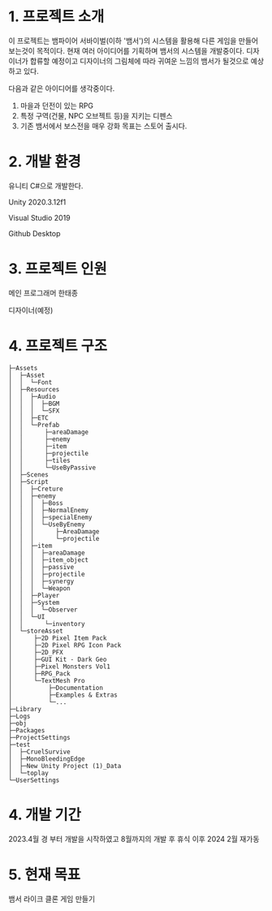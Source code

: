 # 1. 프로젝트 소개
이 프로젝트는 뱀파이어 서바이벌(이하 '뱀서')의 시스템을 활용해 다른 게임을 만들어보는것이 목적이다.
현재 여러 아이디어를 기획하며 뱀서의 시스템을 개발중이다.
디자이너가 합류할 예정이고 디자이너의 그림체에 따라 귀여운 느낌의 뱀서가 될것으로 예상하고 있다.

다음과 같은 아이디어를 생각중이다.
1. 마을과 던전이 있는 RPG
2. 특정 구역(건물, NPC 오브젝트 등)을 지키는 디펜스
3. 기존 뱀서에서 보스전을 매우 강화
목표는 스토어 출시다.
# 2. 개발 환경
유니티 C#으로 개발한다.

Unity 2020.3.12f1

Visual Studio 2019

Github Desktop
# 3. 프로젝트 인원
메인 프로그래머 한태종

디자이너(예정)

# 4. 프로젝트 구조
```
├─Assets
│  ├─Asset
│  │  └─Font
│  ├─Resources
│  │  ├─Audio
│  │  │  ├─BGM
│  │  │  └─SFX
│  │  ├─ETC
│  │  └─Prefab
│  │      ├─areaDamage
│  │      ├─enemy
│  │      ├─item
│  │      ├─projectile
│  │      ├─tiles
│  │      └─UseByPassive
│  ├─Scenes
│  ├─Script
│  │  ├─Creture
│  │  ├─enemy
│  │  │  ├─Boss
│  │  │  ├─NormalEnemy
│  │  │  ├─specialEnemy
│  │  │  └─UseByEnemy
│  │  │      ├─AreaDamage
│  │  │      └─projectile
│  │  ├─item
│  │  │  ├─areaDamage
│  │  │  ├─item_object
│  │  │  ├─passive
│  │  │  ├─projectile
│  │  │  ├─synergy
│  │  │  └─Weapon
│  │  ├─Player
│  │  ├─System
│  │  │  └─Observer
│  │  └─UI
│  │      └─inventory
│  └─storeAsset
│      ├─2D Pixel Item Pack
│      ├─2D Pixel RPG Icon Pack
│      ├─2D_PFX
│      ├─GUI Kit - Dark Geo
│      ├─Pixel Monsters Vol1
│      ├─RPG_Pack
│      └─TextMesh Pro
│          ├─Documentation
│          ├─Examples & Extras
│          └─...
├─Library
├─Logs
├─obj
├─Packages
├─ProjectSettings
├─test
│  ├─CruelSurvive
│  ├─MonoBleedingEdge
│  ├─New Unity Project (1)_Data
│  └─toplay
└─UserSettings
```

# 4. 개발 기간
2023.4월 경 부터 개발을 시작하였고 8월까지의 개발 후 휴식 이후 2024 2월 재가동 
# 5. 현재 목표
뱀서 라이크 클론 게임 만들기
